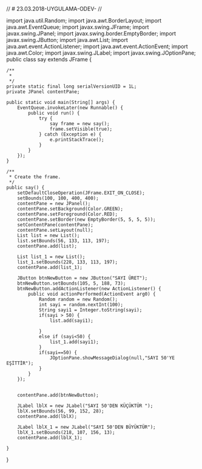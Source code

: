 // # 23.03.2018-UYGULAMA-ODEV- //



import java.util.Random;
import java.awt.BorderLayout;
import java.awt.EventQueue;
import javax.swing.JFrame;
import javax.swing.JPanel;
import javax.swing.border.EmptyBorder;
import javax.swing.JButton;
import java.awt.List;
import java.awt.event.ActionListener;
import java.awt.event.ActionEvent;
import java.awt.Color;
import javax.swing.JLabel;
import javax.swing.JOptionPane;
public class say extends JFrame {

	/**
	 * 
	 */
	private static final long serialVersionUID = 1L;
	private JPanel contentPane;

	public static void main(String[] args) {
		EventQueue.invokeLater(new Runnable() {
			public void run() {
				try {
					say frame = new say();
					frame.setVisible(true);
				} catch (Exception e) {
					e.printStackTrace();
				}
			}
		});
	}

	/**
	 * Create the frame.
	 */
	public say() {
		setDefaultCloseOperation(JFrame.EXIT_ON_CLOSE);
		setBounds(100, 100, 400, 400);
		contentPane = new JPanel();
		contentPane.setBackground(Color.GREEN);
		contentPane.setForeground(Color.RED);
		contentPane.setBorder(new EmptyBorder(5, 5, 5, 5));
		setContentPane(contentPane);
		contentPane.setLayout(null);
		List list = new List();
		list.setBounds(56, 133, 113, 197);
		contentPane.add(list);
		
		List list_1 = new List();
		list_1.setBounds(228, 133, 113, 197);
		contentPane.add(list_1);
		
		JButton btnNewButton = new JButton("SAYI ÜRET");
		btnNewButton.setBounds(105, 5, 188, 73);
		btnNewButton.addActionListener(new ActionListener() {
			public void actionPerformed(ActionEvent arg0) {
				Random random = new Random();
				int sayi = random.nextInt(100);
				String sayi1 = Integer.toString(sayi);
				if(sayi > 50) {
					list.add(sayi1);
						
				}
				else if (sayi<50) {
					list_1.add(sayi1);
				}
				if(sayi==50) {
					JOptionPane.showMessageDialog(null,"SAYI 50'YE EŞİTTİR");
				}
			}
		});
		
		
		contentPane.add(btnNewButton);
		
		JLabel lblX = new JLabel("SAYI 50'DEN KÜÇÜKTÜR ");
		lblX.setBounds(56, 99, 152, 28);
		contentPane.add(lblX);
		
		JLabel lblX_1 = new JLabel("SAYI 50'DEN BÜYÜKTÜR");
		lblX_1.setBounds(218, 107, 156, 13);
		contentPane.add(lblX_1);
		
	}
}
